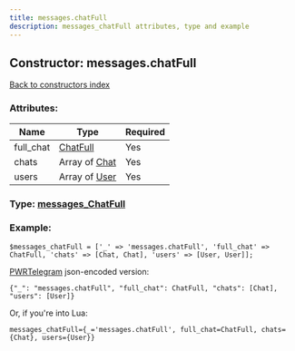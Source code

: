 ```yaml
---
title: messages.chatFull
description: messages_chatFull attributes, type and example
---
```

## Constructor: messages.chatFull  
[Back to constructors index](index.md)



### Attributes:

| Name     |    Type       | Required |
|----------|---------------|----------|
|full\_chat|[ChatFull](../types/ChatFull.md) | Yes|
|chats|Array of [Chat](../types/Chat.md) | Yes|
|users|Array of [User](../types/User.md) | Yes|



### Type: [messages\_ChatFull](../types/messages_ChatFull.md)


### Example:

```
$messages_chatFull = ['_' => 'messages.chatFull', 'full_chat' => ChatFull, 'chats' => [Chat, Chat], 'users' => [User, User]];
```  

[PWRTelegram](https://pwrtelegram.xyz) json-encoded version:

```
{"_": "messages.chatFull", "full_chat": ChatFull, "chats": [Chat], "users": [User]}
```


Or, if you're into Lua:  


```
messages_chatFull={_='messages.chatFull', full_chat=ChatFull, chats={Chat}, users={User}}

```


